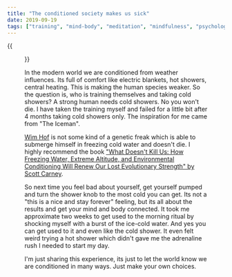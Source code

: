 ```yaml
---
title: "The conditioned society makes us sick"
date: 2019-09-19
tags: ["training", "mind-body", "meditation", "mindfulness", "psychology"]
---
```


{{<figure src="/images/the-conditioned-society/me-newyear-sea-dive.jpg" caption="Me taking a cold new year sea dive">}}

In the modern world we are conditioned from weather influences. Its full of comfort like electric blankets, hot showers, central heating. This is making the human species weaker. So the question is, who is training themselves and taking cold showers? A strong human needs cold showers. No you won't die. I have taken the training myself and failed for a little bit after 4 months taking cold showers only. The inspiration for me came from "The Iceman".

[Wim Hof](https://www.wimhofmethod.com/) is not some kind of a genetic freak which is able to submerge himself in freezing cold water and doesn't die. I highly recommend the book ["What Doesn't Kill Us: How Freezing Water, Extreme Altitude, and Environmental Conditioning Will Renew Our Lost Evolutionary Strength" by Scott Carney](https://www.amazon.com/What-Doesnt-Kill-Environmental-Conditioning/dp/1623366909).

So next time you feel bad about yourself, get yourself pumped and turn the shower knob to the most cold you can get. Its not a "this is a nice and stay forever" feeling, but its all about the results and get your mind and body connected. It took me approximate two weeks to get used to the morning ritual by shocking myself with a burst of the ice-cold water. And yes you can get used to it and even like the cold shower. It even felt weird trying a hot shower which didn't gave me the adrenaline rush I needed to start my day.

I'm just sharing this experience, its just to let the world know we are conditioned in many ways. Just make your own choices.
